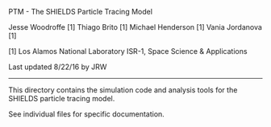 PTM - The SHIELDS Particle Tracing Model

Jesse Woodroffe [1]
Thiago Brito [1]
Michael Henderson [1]
Vania Jordanova [1]

[1] Los Alamos National Laboratory
    ISR-1, Space Science & Applications

Last updated 8/22/16 by JRW

---

This directory contains the simulation code and analysis tools for the SHIELDS particle tracing model.

See individual files for specific documentation.
